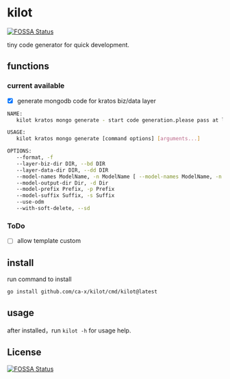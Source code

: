 # kilot
[![FOSSA Status](https://app.fossa.com/api/projects/git%2Bgithub.com%2Fczyt%2Fkilot.svg?type=shield)](https://app.fossa.com/projects/git%2Bgithub.com%2Fczyt%2Fkilot?ref=badge_shield)

tiny code generator  for quick development.
## functions
### current available
 + [x] generate mongodb code for kratos biz/data layer
```bash
NAME:
   kilot kratos mongo generate - start code generation.please pass at least one arg as model name(multi model names are supported).

USAGE:
   kilot kratos mongo generate [command options] [arguments...]

OPTIONS:
   --format, -f                                                                     set whether to format generated code before write to file. (default: true)
   --layer-biz-dir DIR, --bd DIR                                                    set biz layer code store Dir DIR.default is `biz`. (default: "biz")
   --layer-data-dir DIR, --dd DIR                                                   set data layer code store Dir DIR.default is `data`. (default: "data")
   --model-names ModelName, -n ModelName [ --model-names ModelName, -n ModelName ]  set model names ModelName for mongo code generate.multi model names supported.
   --model-output-dir Dir, -d Dir                                                   set model save dir Dir.if not set tool working dir will be used.
   --model-prefix Prefix, -p Prefix                                                 set model name prefix Prefix.default is empty.
   --model-suffix Suffix, -s Suffix                                                 set model name suffix Suffix .default is empty.
   --use-odm                                                                        this flag set whether to use mongo odm (use mgm). (default: true)
   --with-soft-delete, --sd                                                         this flag set whether to generate soft delete feature code. (default: false)                                                                   this flag set whether to use mongo odm (use mgm). (default: true)

```
### ToDo
+ [ ] allow template custom
## install
run command to install
```bash
go install github.com/ca-x/kilot/cmd/kilot@latest
```
## usage
after installed，run `kilot -h` for usage help.

## License
[![FOSSA Status](https://app.fossa.com/api/projects/git%2Bgithub.com%2Fczyt%2Fkilot.svg?type=large)](https://app.fossa.com/projects/git%2Bgithub.com%2Fczyt%2Fkilot?ref=badge_large)
